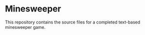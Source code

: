 # Minesweeper
This repository contains the source files for a completed text-based minesweeper game.

